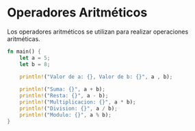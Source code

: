 # Operadores Aritméticos 

Los operadores aritméticos se utilizan para realizar operaciones aritméticas.

```rust
fn main() {
    let a = 5;
    let b = 8;
    
    println!("Valor de a: {}, Valor de b: {}", a , b);

    println!("Suma: {}", a + b);
    println!("Resta: {}", a - b);
    println!("Multiplicacion: {}", a * b);
    println!("Division: {}", a / b);
    println!("Modulo: {}", a % b);
}
```